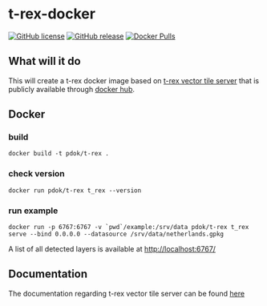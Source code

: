 # t-rex-docker

[![GitHub license](https://img.shields.io/github/license/PDOK/t-rex-docker)](https://github.com/PDOK/t-rex-docker/blob/master/LICENSE)
[![GitHub release](https://img.shields.io/github/release/PDOK/t-rex-docker.svg)](https://github.com/PDOK/t-rex-docker/releases)
[![Docker Pulls](https://img.shields.io/docker/pulls/pdok/t-rex.svg)](https://hub.docker.com/r/pdok/t-rex)

## What will it do

This will create a t-rex docker image based on [t-rex vector tile server](https://github.com/t-rex-tileserver/t-rex) that is publicly available through [docker hub](https://hub.docker.com/r/pdok/t-rex).

## Docker

### build

```docker
docker build -t pdok/t-rex .
```

### check version

```docker
docker run pdok/t-rex t_rex --version
```

### run example

```docker
docker run -p 6767:6767 -v `pwd`/example:/srv/data pdok/t-rex t_rex serve --bind 0.0.0.0 --datasource /srv/data/netherlands.gpkg
```

A list of all detected layers is available at <http://localhost:6767/>

## Documentation

The documentation regarding t-rex vector tile server can be found [here](https://t-rex.tileserver.ch/doc/)
